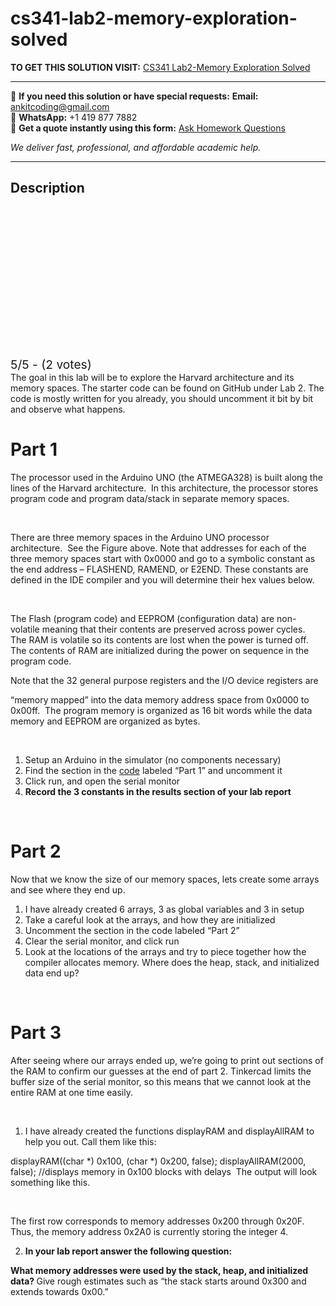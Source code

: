 # cs341-lab2-memory-exploration-solved
**TO GET THIS SOLUTION VISIT:** [CS341 Lab2-Memory Exploration Solved](https://www.ankitcodinghub.com/product/cs341-lab2-memory-exploration-solved/)


---

📩 **If you need this solution or have special requests:** **Email:** ankitcoding@gmail.com  
📱 **WhatsApp:** +1 419 877 7882  
📄 **Get a quote instantly using this form:** [Ask Homework Questions](https://www.ankitcodinghub.com/services/ask-homework-questions/)

*We deliver fast, professional, and affordable academic help.*

---

<h2>Description</h2>



<div class="kk-star-ratings kksr-auto kksr-align-center kksr-valign-top" data-payload="{&quot;align&quot;:&quot;center&quot;,&quot;id&quot;:&quot;68046&quot;,&quot;slug&quot;:&quot;default&quot;,&quot;valign&quot;:&quot;top&quot;,&quot;ignore&quot;:&quot;&quot;,&quot;reference&quot;:&quot;auto&quot;,&quot;class&quot;:&quot;&quot;,&quot;count&quot;:&quot;2&quot;,&quot;legendonly&quot;:&quot;&quot;,&quot;readonly&quot;:&quot;&quot;,&quot;score&quot;:&quot;5&quot;,&quot;starsonly&quot;:&quot;&quot;,&quot;best&quot;:&quot;5&quot;,&quot;gap&quot;:&quot;4&quot;,&quot;greet&quot;:&quot;Rate this product&quot;,&quot;legend&quot;:&quot;5\/5 - (2 votes)&quot;,&quot;size&quot;:&quot;24&quot;,&quot;title&quot;:&quot;CS341 Lab2-Memory Exploration Solved&quot;,&quot;width&quot;:&quot;138&quot;,&quot;_legend&quot;:&quot;{score}\/{best} - ({count} {votes})&quot;,&quot;font_factor&quot;:&quot;1.25&quot;}">

<div class="kksr-stars">

<div class="kksr-stars-inactive">
            <div class="kksr-star" data-star="1" style="padding-right: 4px">


<div class="kksr-icon" style="width: 24px; height: 24px;"></div>
        </div>
            <div class="kksr-star" data-star="2" style="padding-right: 4px">


<div class="kksr-icon" style="width: 24px; height: 24px;"></div>
        </div>
            <div class="kksr-star" data-star="3" style="padding-right: 4px">


<div class="kksr-icon" style="width: 24px; height: 24px;"></div>
        </div>
            <div class="kksr-star" data-star="4" style="padding-right: 4px">


<div class="kksr-icon" style="width: 24px; height: 24px;"></div>
        </div>
            <div class="kksr-star" data-star="5" style="padding-right: 4px">


<div class="kksr-icon" style="width: 24px; height: 24px;"></div>
        </div>
    </div>

<div class="kksr-stars-active" style="width: 138px;">
            <div class="kksr-star" style="padding-right: 4px">


<div class="kksr-icon" style="width: 24px; height: 24px;"></div>
        </div>
            <div class="kksr-star" style="padding-right: 4px">


<div class="kksr-icon" style="width: 24px; height: 24px;"></div>
        </div>
            <div class="kksr-star" style="padding-right: 4px">


<div class="kksr-icon" style="width: 24px; height: 24px;"></div>
        </div>
            <div class="kksr-star" style="padding-right: 4px">


<div class="kksr-icon" style="width: 24px; height: 24px;"></div>
        </div>
            <div class="kksr-star" style="padding-right: 4px">


<div class="kksr-icon" style="width: 24px; height: 24px;"></div>
        </div>
    </div>
</div>


<div class="kksr-legend" style="font-size: 19.2px;">
            5/5 - (2 votes)    </div>
    </div>
The goal in this lab will be to explore the Harvard architecture and its memory spaces. The starter code can be found on GitHub under Lab 2. The code is mostly written for you already, you should uncomment it bit by bit and observe what happens.

<h1>Part 1</h1>
The processor used in the Arduino UNO (the ATMEGA328) is built along the lines of the Harvard architecture.&nbsp; In this architecture, the processor stores program code and program data/stack in separate memory spaces.

&nbsp;

There are three memory spaces in the Arduino UNO processor architecture.&nbsp; See the Figure above. Note that addresses for each of the three memory spaces start with 0x0000 and go to a symbolic constant as the end address – FLASHEND, RAMEND, or E2END. These constants are defined in the IDE compiler and you will determine their hex values below.

&nbsp;

The Flash (program code) and EEPROM (configuration data) are non-volatile meaning that their contents are preserved across power cycles.&nbsp; The RAM is volatile so its contents are lost when the power is turned off.&nbsp; The contents of RAM are initialized during the power on sequence in the program code.

Note that the 32 general purpose registers and the I/O device registers are

“memory mapped” into the data memory address space from 0x0000 to 0x00ff.&nbsp; The program memory is organized as 16 bit words while the data memory and EEPROM are organized as bytes.

&nbsp;

<ol>
<li>Setup an Arduino in the simulator (no components necessary)</li>
<li>Find the section in the <a href="https://github.com/jack17davis/cs341/blob/master/Lab%202/Lab%202%20Starter.ino">code</a> labeled “Part 1” and uncomment it</li>
<li>Click run, and open the serial monitor</li>
<li><strong>Record the 3 constants in the results section of your lab report </strong></li>
</ol>
<strong>&nbsp;</strong>

<h1>Part 2</h1>
Now that we know the size of our memory spaces, lets create some arrays and see where they end up.

<ol>
<li>I have already created 6 arrays, 3 as global variables and 3 in setup</li>
<li>Take a careful look at the arrays, and how they are initialized</li>
<li>Uncomment the section in the code labeled “Part 2”</li>
<li>Clear the serial monitor, and click run</li>
<li>Look at the locations of the arrays and try to piece together how the compiler allocates memory. Where does the heap, stack, and initialized data end up?</li>
</ol>
&nbsp;

<h1>Part 3</h1>
After seeing where our arrays ended up, we’re going to print out sections of the RAM to confirm our guesses at the end of part 2. Tinkercad limits the buffer size of the serial monitor, so this means that we cannot look at the entire RAM at one time easily.

&nbsp;

<ol>
<li>I have already created the functions displayRAM and displayAllRAM to help you out. Call them like this:</li>
</ol>
displayRAM((char *) 0x100, (char *) 0x200, false); displayAllRAM(2000, false); //displays memory in 0x100 blocks with delays&nbsp; The output will look something like this.

&nbsp;

The first row corresponds to memory addresses 0x200 through 0x20F. Thus, the memory address 0x2A0 is currently storing the integer 4.

<ol start="2">
<li><strong>In your lab report answer the following question: </strong></li>
</ol>
<strong>What memory addresses were used by the stack, heap, and initialized data? </strong>Give rough estimates such as “the stack starts around 0x300 and extends towards 0x00.”
